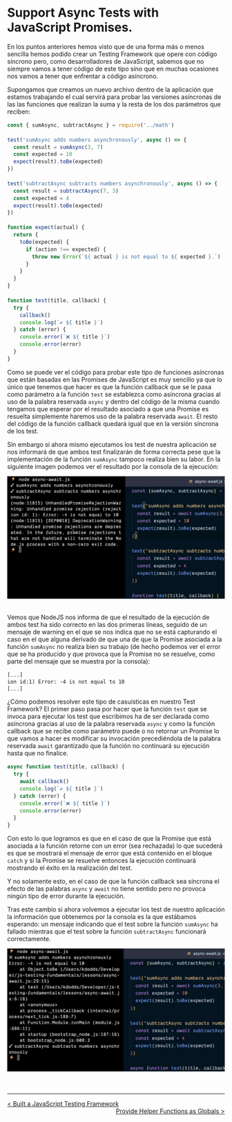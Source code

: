 # Support Async Tests with JavaScript Promises.

En los puntos anteriores hemos visto que de una forma más o menos sencilla hemos podido crear un Testing Framework que opere con código síncrono pero, como desarrolladores de JavaScript, sabemos que no siempre vamos a tener código de este tipo sino que en muchas ocasiones nos vamos a tener que enfrentar a código asíncrono.

Supongamos que creamos un nuevo archivo dentro de la aplicación que estamos trabajando el cual servirá para probar las versiones asíncronas de las las funciones que realizan la suma y la resta de los dos parámetros que reciben:

```js
const { sumAsync, subtractAsync } = require('../math')

test('sumAsync adds numbers asynchronously', async () => {
  const result = sumAsync(3, 7)
  const expected = 10
  expect(result).toBe(expected)
})

test('subtractAsync subtracts numbers asynchronously', async () => {
  const result = subtractAsync(7, 3)
  const expected = 4
  expect(result).toBe(expected)
})

function expect(actual) {
  return {
    toBe(expected) {
      if (action !== expected) {
        throw new Error(`${ actual } is not equal to ${ expected }.`)
      }
    }
  }
}

function test(title, callback) {
  try {
    callback()
    console.log(`✔️ ${ title }`)
  } catch (error) {
    console.error(`❌ ${ title }`)
    console.error(error)
  }
}
```

Como se puede ver el código para probar este tipo de funciones asíncronas que están basadas en las Promises de JavaScript es muy sencillo ya que lo único que tenemos que hacer es que la función callback que se le pasa como parámetro a la función `test` se establezca como asíncrona gracias al uso de la palabra reservada `async` y dentro del código de la misma cuando tengamos que esperar por el resultado asociado a que una Promise es resuelta simplemente haremos uso de la palabra reservada `await`. El resto del código de la función callback quedará igual que en la versión síncrona de los test.

Sin embargo si ahora mismo ejecutamos los test de nuestra aplicación se nos informará de que ambos test finalizarán de forma correcta pese que la implementación de la función `sumAsync` tampoco realiza bien su labor. En la siguiente imagen podemos ver el resultado por la consola de la ejecución:

<div style='text-align: center'>
  <img src='../images/ch01/01_03.png' />
</div>
<br />

Vemos que NodeJS nos informa de que el resultado de la ejecución de ambos test ha sido correcto en las dos primeras líneas, seguido de un mensaje de warning en el que se nos indica que no se está capturando el caso en el que alguna derivado de que una de que la Promise asociada a la función `sumAsync` no realiza bien su trabajo (de hecho podemos ver el error que se ha producido y que provoca que la Promise no se resuelve, como parte del mensaje que se muestra por la consola):

```console
[...]
ion id:1) Error: -4 is not equal to 10
[...]
```

¿Cómo podemos resolver este tipo de casuísticas en nuestro Test Framework? El primer paso pasa por hacer que la función `test` que se invoca para ejecutar los test que escribimos ha de ser declarada como asíncrona gracias al uso de la palabra reservada `async` y como la función callback que se recibe como parámetro puede o no retornar un Promise lo que vamos a hacer es modificar su invocación precediéndola de la palabra reservada `await` garantizado que la función no continuará su ejecución hasta que no finalice.

```js
async function test(title, callback) {
  try {
    await callback()
    console.log(`✔️ ${ title }`)
  } catch (error) {
    console.error(`❌ ${ title }`)
    console.error(error)
  }
}
```

Con esto lo que logramos es que en el caso de que la Promise que está asociada a la función retorne con un error (sea rechazada) lo que sucederá es que se mostrará el mensaje de error que está contenido en el bloque `catch` y si la Promise se resuelve entonces la ejecución continuará mostrando el éxito en la realización del test.

Y no solamente esto, en el caso de que la función callback sea síncrona el efecto de las palabras `async` y `await` no tiene sentido pero no provoca ningún tipo de error durante la ejecución.

Tras este cambio si ahora volvemos a ejecutar los test de nuestro aplicación la información que obtenemos por la consola es la que estábamos esperando: un mensaje indicando que el test sobre la función `sumAsync` ha fallado mientras que el test sobre la función `subtractAsync` funcionará correctamente.

<div style='text-align: center'>
  <img src='../images/ch01/01_04.png' />
</div>
<br />

<br />

----
<div>
  <div style="float: left">
    <a href="https://github.com/DevJoseManuel/js-tutorials/blob/master/testing/ch01/01_04.md">
      < Built a JavaScript Testing Framework
    </a>
  </div>
  <div style="float: right">
    <a href="https://github.com/DevJoseManuel/js-tutorials/blob/master/testing/ch01/01_06.md">
      Provide Helper Functions as Globals >
    </a>
  </div>
</div>
